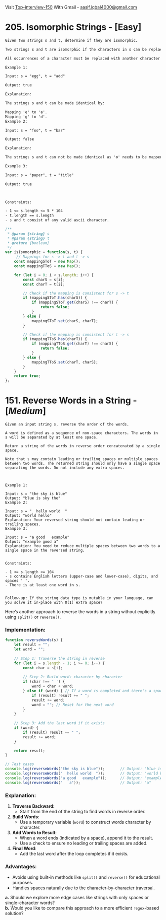 Visit [Top-interview-150](https://leetcode.com/studyplan/top-interview-150/) With Gmail - aasif.iqbal4000@gmail.com

# 205. Isomorphic Strings - [Easy]
```txt
Given two strings s and t, determine if they are isomorphic.

Two strings s and t are isomorphic if the characters in s can be replaced to get t.

All occurrences of a character must be replaced with another character while preserving the order of characters. No two characters may map to the same character, but a character may map to itself.

Example 1:

Input: s = "egg", t = "add"

Output: true

Explanation:

The strings s and t can be made identical by:

Mapping 'e' to 'a'.
Mapping 'g' to 'd'.
Example 2:

Input: s = "foo", t = "bar"

Output: false

Explanation:

The strings s and t can not be made identical as 'o' needs to be mapped to both 'a' and 'r'.

Example 3:

Input: s = "paper", t = "title"

Output: true

 

Constraints:

- 1 <= s.length <= 5 * 104
- t.length == s.length
- s and t consist of any valid ascii character.
```
```js
/**
 * @param {string} s
 * @param {string} t
 * @return {boolean}
 */
var isIsomorphic = function(s, t) {
     // Mappings for s -> t and t -> s
    const mappingSToT = new Map();
    const mappingTToS = new Map();

    for (let i = 0; i < s.length; i++) {
        const charS = s[i];
        const charT = t[i];

        // Check if the mapping is consistent for s -> t
        if (mappingSToT.has(charS)) {
            if (mappingSToT.get(charS) !== charT) {
                return false;
            }
        } else {
            mappingSToT.set(charS, charT);
        }

        // Check if the mapping is consistent for t -> s
        if (mappingTToS.has(charT)) {
            if (mappingTToS.get(charT) !== charS) {
                return false;
            }
        } else {
            mappingTToS.set(charT, charS);
        }
    }
    return true;
};
```

# 151. Reverse Words in a String - [***Medium***]
```
Given an input string s, reverse the order of the words.

A word is defined as a sequence of non-space characters. The words in s will be separated by at least one space.

Return a string of the words in reverse order concatenated by a single space.

Note that s may contain leading or trailing spaces or multiple spaces between two words. The returned string should only have a single space separating the words. Do not include any extra spaces.

 

Example 1:

Input: s = "the sky is blue"
Output: "blue is sky the"
Example 2:

Input: s = "  hello world  "
Output: "world hello"
Explanation: Your reversed string should not contain leading or trailing spaces.
Example 3:

Input: s = "a good   example"
Output: "example good a"
Explanation: You need to reduce multiple spaces between two words to a single space in the reversed string.
 

Constraints:

- 1 <= s.length <= 104
- s contains English letters (upper-case and lower-case), digits, and spaces ' '.
- There is at least one word in s.
 

Follow-up: If the string data type is mutable in your language, can you solve it in-place with O(1) extra space?
```
Here’s another approach to reverse the words in a string without explicitly using `split()` or `reverse()`.

### Implementation:
```javascript
function reverseWords(s) {
    let result = "";
    let word = "";
    
    // Step 1: Traverse the string in reverse
    for (let i = s.length - 1; i >= 0; i--) {
        const char = s[i];
        
        // Step 2: Build words character by character
        if (char !== ' ') {
            word = char + word;
        } else if (word) { // If a word is completed and there's a space
            if (result) result += " ";
            result += word;
            word = ""; // Reset for the next word
        }
    }
    
    // Step 3: Add the last word if it exists
    if (word) {
        if (result) result += " ";
        result += word;
    }

    return result;
}

// Test cases
console.log(reverseWords("the sky is blue"));       // Output: "blue is sky the"
console.log(reverseWords("  hello world  "));       // Output: "world hello"
console.log(reverseWords("a good   example"));      // Output: "example good a"
console.log(reverseWords("   a"));                  // Output: "a"
```

### Explanation:
1. **Traverse Backward**:
   - Start from the end of the string to find words in reverse order.
2. **Build Words**:
   - Use a temporary variable (`word`) to construct words character by character.
3. **Add Words to Result**:
   - When a word ends (indicated by a space), append it to the result.
   - Use a check to ensure no leading or trailing spaces are added.
4. **Final Word**:
   - Add the last word after the loop completes if it exists.

### Advantages:
- Avoids using built-in methods like `split()` and `reverse()` for educational purposes.
- Handles spaces naturally due to the character-by-character traversal.

**a.** Should we explore more edge cases like strings with only spaces or single-character words?  
**b.** Would you like to compare this approach to a more efficient `regex`-based solution?